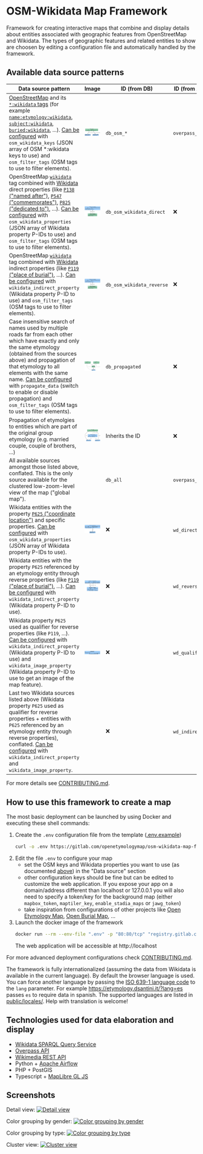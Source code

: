 # OSM-Wikidata Map Framework

Framework for creating interactive maps that combine and display details about entities associated with geographic features from OpenStreetMap and Wikidata. The types of geographic features and related entities to show are choosen by editing a configuration file and automatically handled by the framework.

## Available data source patterns

| Data source pattern                                                                                                                                                                                                                                                                                                                                                                                                                                                                                                                                                                                                  | Image                                                                                | ID (from DB)      | ID (from APIs) |
| -------------------------------------------------------------------------------------------------------------------------------------------------------------------------------------------------------------------------------------------------------------------------------------------------------------------------------------------------------------------------------------------------------------------------------------------------------------------------------------------------------------------------------------------------------------------------------------------------------------------- | ------------------------------------------------------------------------------------ | ----------------- | -------------- |
| [OpenStreetMap](https://www.openstreetmap.org/about) and its [`*:wikidata` tags](https://wiki.openstreetmap.org/wiki/Key:wikidata#Secondary_Wikidata_links) (for example [`name:etymology:wikidata`](https://wiki.openstreetmap.org/wiki/Key:name:etymology:wikidata), [`subject:wikidata`](https://wiki.openstreetmap.org/wiki/Key:subject), [`buried:wikidata`](https://wiki.openstreetmap.org/wiki/Key:wikidata#Secondary_Wikidata_links), ...). [Can be configured](.env.example) with `osm_wikidata_keys` (JSON array of OSM \*:wikidata keys to use) and `osm_filter_tags` (OSM tags to use to filter elements). | ![OpenStreetMap name:etymology:wikidata pattern](images/data/osm_name_etymology.png) | `db_osm_*`        | `overpass_osm_*`   |
| OpenStreetMap [`wikidata`](https://wiki.openstreetmap.org/wiki/Key:wikidata) tag combined with [Wikidata](https://www.wikidata.org/wiki/Wikidata:Introduction) direct properties (like [`P138` ("named after")](https://www.wikidata.org/wiki/Property:P138), [`P547` ("commemorates")](https://www.wikidata.org/wiki/Property:P547), [`P825` ("dedicated to")](https://www.wikidata.org/wiki/Property:P825), ...). [Can be configured](.env.example) with `osm_wikidata_properties` (JSON array of Wikidata property P-IDs to use) and `osm_filter_tags` (OSM tags to use to filter elements).                               | ![OpenStreetMap wikidata pattern](images/data/osm_wikidata.png)                      | `db_osm_wikidata_direct` | :x:            |
| OpenStreetMap [`wikidata`](https://wiki.openstreetmap.org/wiki/Key:wikidata) tag combined with [Wikidata](https://www.wikidata.org/wiki/Wikidata:Introduction) indirect properties (like [`P119` ("place of burial")](https://www.wikidata.org/wiki/Property:P138), ...). [Can be configured](.env.example) with `wikidata_indirect_property` (Wikidata property P-ID to use) and `osm_filter_tags` (OSM tags to use to filter elements).                               | ![OpenStreetMap wikidata pattern](images/data/osm_wikidata.png)                      | `db_osm_wikidata_reverse` | :x:            |
| Case insensitive search of names used by multiple roads far from each other which have exactly and only the same etymology (obtained from the sources above) and propagation of that etymology to all elements with the same name. [Can be configured](.env.example) with `propagate_data` (switch to enable or disable propagation) and `osm_filter_tags` (OSM tags to use to filter elements).                                                                                                                                                                                                                       | ![Propagation image](images/data/propagation.png)                                    | `db_propagated`   | :x:            |
| Propagation of etymolgies to entities which are part of the original group etymology (e.g. married couple, couple of brothers, ...)                                                                                                                                                                                                                                                                                                                                                                                                                                                                                  | ![Parts propagation image](images/data/part_of.png)                                  | Inherits the ID   | :x:            |
| All available sources amongst those listed above, conflated. This is the only source available for the clustered low-zoom-level view of the map ("global map").                                                                                                                                                                                                                                                                                                                                                                                                                                                                               |                                                                                      | `db_all`          | `overpass_all` |
| Wikidata entities with the property [`P625` ("coordinate location")](https://www.wikidata.org/wiki/Property:P625) and specific properties. [Can be configured](.env.example) with `osm_wikidata_properties` (JSON array of Wikidata property P-IDs to use).                                                                                                                                                                                                                                                                                                                                                          | ![Wikidata direct relation image](images/data/wd_direct.png)                         | :x:               | `wd_direct`    |
| Wikidata entities with the property `P625` referenced by an etymology entity through reverse properties (like [`P119` ("place of burial")](https://www.wikidata.org/wiki/Property:P119), ...). [Can be configured](.env.example) with `wikidata_indirect_property` (Wikidata property P-ID to use).                                                                                                                                                                                                                                                                                                                  | ![Wikidata reverse relation image](images/data/wd_reverse.png)                       | :x:               | `wd_reverse`   |
| Wikidata property `P625` used as qualifier for reverse properties (like `P119`, ...). [Can be configured](.env.example) with `wikidata_indirect_property` (Wikidata property P-ID to use) and `wikidata_image_property` (Wikidata property P-ID to use to get an image of the map feature).                                                                                                                                                                                                                                                                                                                          | ![Wikidata qualifier relation image](images/data/wd_qualifier.png)                   | :x:               | `wd_qualifier` |
| Last two Wikidata sources listed above (Wikidata property `P625` used as qualifier for reverse properties + entities with `P625` referenced by an etymology entity through reverse properties), conflated. [Can be configured](.env.example) with `wikidata_indirect_property` and `wikidata_image_property`.                                                                                                                                                                                                                                                                                                         |                                                                                      | :x:               | `wd_indirect`  |

For more details see [CONTRIBUTING.md](CONTRIBUTING.md).

## How to use this framework to create a map

The most basic deployment can be launched by using Docker and executing these shell commands:

1. Create the `.env` configuration file from the template ([.env.example](.env.example))
   ```sh
   curl -o .env https://gitlab.com/openetymologymap/osm-wikidata-map-framework/-/raw/main/.env.example
   ```
2. Edit the file `.env` to configure your map
   - set the OSM keys and Wikidata properties you want to use (as documented [above](#available-data-source-patterns)) in the "Data source" section
   - other configuration keys should be fine but can be edited to customize the web application. If you expose your app on a domain/address different than localhost or 127.0.0.1 you will also need to specify a token/key for the background map (either `mapbox_token`, `maptiler_key`, `enable_stadia_maps` or `jawg_token`)
   - take inspiration from configurations of other projects like [Open Etymology Map](https://gitlab.com/openetymologymap/open-etymology-map/-/blob/main/.env.example), [Open Burial Map](https://gitlab.com/openetymologymap/open-burial-map/-/blob/main/.env.example), ...
3. Launch the docker image of the framework
   ```sh
   docker run --rm --env-file ".env" -p "80:80/tcp" "registry.gitlab.com/openetymologymap/osm-wikidata-map-framework:latest"
   ```
   The web application will be accessible at http://localhost

For more advanced deployment configurations check [CONTRIBUTING.md](CONTRIBUTING.md#deployment).

The framework is fully internationalized (assuming the data from Wikidata is available in the current language).
By default the browser language is used.
You can force another language by passing the [ISO 639-1 language code](https://www.loc.gov/standards/iso639-2/php/code_list.php) to the `lang` parameter.
For example https://etymology.dsantini.it/?lang=es passes `es` to require data in spanish.
The supported languages are listed in [public/locales/](public/locales/).
Help with translation is welcome!

## Technologies used for data elaboration and display

- [Wikidata SPARQL Query Service](https://www.wikidata.org/wiki/Wikidata:SPARQL_query_service)
- [Overpass API](https://wiki.openstreetmap.org/wiki/Overpass_API)
- [Wikimedia REST API](https://en.wikipedia.org/api/rest_v1/)
- Python + [Apache Airflow](https://airflow.apache.org/)
- PHP + PostGIS
- Typescript + [MapLibre GL JS](https://maplibre.org/projects/maplibre-gl-js/)

## Screenshots

Detail view:
[![Detail view](images/blue.jpeg)](https://etymology.dsantini.it/#13.404,52.519,16.0,blue)

Color grouping by gender:
[![Color grouping by gender](images/by_gender.jpeg)](https://etymology.dsantini.it/#13.385,52.517,13.3,gender)

Color grouping by type:
[![Color grouping by type](images/by_type.jpeg)](https://etymology.dsantini.it/#13.385,52.517,13.3,type)

Cluster view:
[![Cluster view](images/clusters.jpeg)](https://etymology.dsantini.it/#6.460,50.839,6.0,blue)
